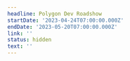 ```yaml
---
headline: Polygon Dev Roadshow
startDate: '2023-04-24T07:00:00.000Z'
endDate: '2023-05-20T07:00:00.000Z'
link: ''
status: hidden
text: ''
---
```



